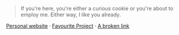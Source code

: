 > If you're here, you're either a curious cookie or you're about to employ me. Either way, I like you already.

[Personal website](https://www.lachlanharris.dev) &middot; [Favourite Project](https://github.com/lachlanharrisdev/PROJECT-EIDOLON) &middot; [A broken link](https://)

<!--
**lachlanharrisdev/lachlanharrisdev** is a ✨ _special_ ✨ repository because its `README.md` (this file) appears on your GitHub profile.

Here are some ideas to get you started:

- 🔭 I’m currently working on ...
- 🌱 I’m currently learning ...
- 👯 I’m looking to collaborate on ...
- 🤔 I’m looking for help with ...
- 💬 Ask me about ...
- 📫 How to reach me: ...
- 😄 Pronouns: ...
- ⚡ Fun fact: ...
-->
